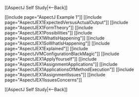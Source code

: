 [[AspectJ Self Study|<--Back]]

[[include page="AspectJ Example 1"]]
[[include page="AspectJEX1ExpectedVersusActualOutput"]]
[[include page="AspectJEX1FormTheory"]]
[[include page="AspectJEX1Possibilities"]]
[[include page="AspectJEX1WhatIsHappening"]]
[[include page="AspectJEX1SoWhatIsHappening"]]
[[include page="AspectJEX1Explained"]]
[[include page="AspectJVMConfigurationBlackMagic"]]
[[include page="AspectJEX1ApplyYourself"]]
[[include page="AspectJEX1AssignmentApplications"]]
[[include page="AspectJEX1ApplicationsOfMethodExecution"]]
[[include page="AspectJEX1AssignmentIssues"]]
[[include page="AspectJEX1IssuesConcerns"]]

[[AspectJ Self Study|<--Back]]